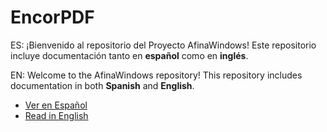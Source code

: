 # EncorPDF

ES: ¡Bienvenido al repositorio del Proyecto AfinaWindows! Este repositorio incluye documentación tanto en **español** como en **inglés**.

EN: Welcome to the AfinaWindows repository! This repository includes documentation in both **Spanish** and **English**.

- [Ver en Español](README.es.md)
- [Read in English](README.en.md)
